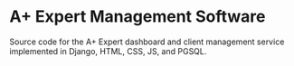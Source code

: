 # A+ Expert Management Software

Source code for the A+ Expert dashboard and client management service implemented in Django, HTML, CSS, JS, and PGSQL.
